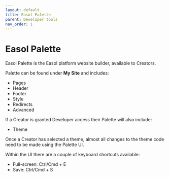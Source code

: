 ```yaml
---
layout: default
title: Easol Palette
parent: Developer tools
nav_order: 1
---
```


# Easol Palette

Easol Palette is the Easol platform website builder, available to Creators. 

Palette can be found under **My Site** and includes:
- Pages
- Header
- Footer
- Style
- Redirects
- Advanced

If a Creator is granted Developer access their Palette will also include:
- Theme

Once a Creator has selected a theme, almost all changes to the theme code need to be made using the Palette UI.

Within the UI there are a couple of keyboard shortcuts available:
- Full-screen: Ctrl/Cmd + E 
- Save: Ctrl/Cmd + S 
